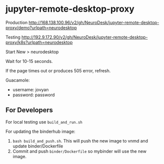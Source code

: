 # jupyter-remote-desktop-proxy

Production
http://168.138.100.96/v2/gh/NeuroDesk/jupyter-remote-desktop-proxy/demo?urlpath=neurodesktop

Testing
http://192.9.172.90/v2/gh/NeuroDesk/jupyter-remote-desktop-proxy/k8s?urlpath=neurodesktop

Start New > neurodesktop

Wait for 10-15 seconds.

If the page times out or produces 505 error, refresh.

Guacamole:

- username: jovyan
- password: password


## For Developers
For local testing use `build_and_run.sh`

For updating the binderhub image:
1. `bash build_and_push.sh`. This will push the new image to vnmd and update binder/Dockerfile
2. Commit and push `binder/Dockerfile` so mybinder will use the new image.
